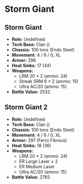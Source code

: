 # Storm Giant
## Storm Giant
- **Role:** Undefined
- **Tech Base:** Clan ()
- **Chassis:** 100 tons (Endo Steel)
- **Movement:** 4 / 6 / 0, XL
- **Armor:** 296
- **Heat Sinks:** 17 (34)
- **Weapons:**
  - LRM 20 × 2 (ammo: 24)
  - Streak SRM 6 × 2 (ammo: 15)
  - Ultra AC/20 (ammo: 15)
- **Battle Value:** 2532

## Storm Giant 2
- **Role:** Undefined
- **Tech Base:** Clan ()
- **Chassis:** 100 tons (Endo Steel)
- **Movement:** 4 / 6 / 0, XL
- **Armor:** 297 (Ferro Fibrous)
- **Heat Sinks:** 18 (36)
- **Weapons:**
  - LRM 20 × 2 (ammo: 24)
  - ER Large Laser × 2
  - ER Medium Laser
  - Ultra AC/20 (ammo: 15)
- **Battle Value:** 2765

